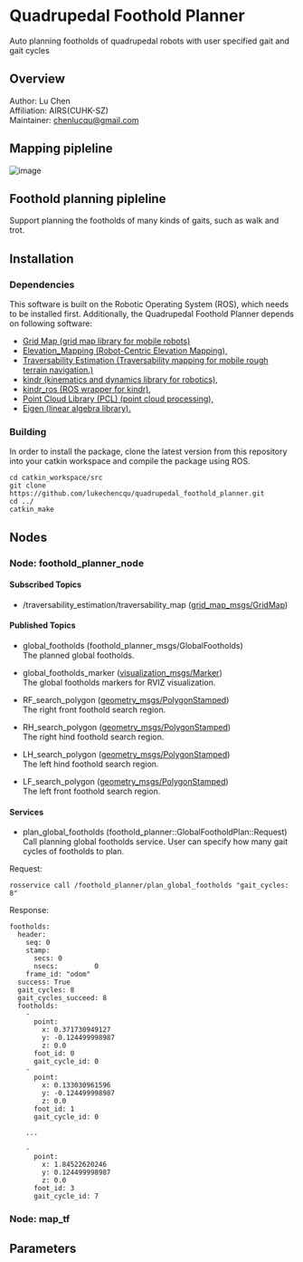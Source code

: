 # Quadrupedal Foothold Planner
Auto planning footholds of quadrupedal robots with user specified gait and gait cycles

## Overview

Author: Lu Chen<br>
Affiliation: AIRS(CUHK-SZ)<br>
Maintainer: chenlucqu@gmail.com<br>


## Mapping pipleline
![image](https://github.com/lukechencqu/quadrupedal_foothold_planner/blob/master/materials/mapping.jpg)

## Foothold planning pipleline
Support planning the footholds of many kinds of gaits, such as walk and trot.




## Installation
### Dependencies

This software is built on the Robotic Operating System (ROS), which needs to be installed first. Additionally, the Quadrupedal Foothold Planner depends on following software:

* [Grid Map (grid map library for mobile robots)](https://github.com/anybotics/grid_map)<br>
* [Elevation_Mapping (Robot-Centric Elevation Mapping),](https://github.com/ANYbotics/elevation_mapping#citing)<br>
* [Traversability Estimation (Traversability mapping for mobile rough terrain navigation.)](https://github.com/leggedrobotics/traversability_estimation)<br>
* [kindr (kinematics and dynamics library for robotics),](http://github.com/anybotics/kindr)<br>
* [kindr_ros (ROS wrapper for kindr),](https://github.com/anybotics/kindr_ros)<br>
* [Point Cloud Library (PCL) (point cloud processing),](http://pointclouds.org/)<br>
* [Eigen (linear algebra library).](http://eigen.tuxfamily.org/)<br>

### Building

In order to install the package, clone the latest version from this repository into your catkin workspace and compile the package using ROS.
```
cd catkin_workspace/src
git clone https://github.com/lukechencqu/quadrupedal_foothold_planner.git
cd ../
catkin_make
```
## Nodes
### Node: foothold_planner_node
#### Subscribed Topics
* /traversability_estimation/traversability_map ([grid_map_msgs/GridMap](https://github.com/anybotics/grid_map/blob/master/grid_map_msgs/msg/GridMap.msg))<br>
#### Published Topics
* global_footholds (foothold_planner_msgs/GlobalFootholds)<br>
The planned global footholds.

* global_footholds_marker ([visualization_msgs/Marker](http://docs.ros.org/api/visualization_msgs/html/msg/Marker.html))<br>
The global footholds markers for RVIZ visualization.

* RF_search_polygon ([geometry_msgs/PolygonStamped](http://docs.ros.org/api/geometry_msgs/html/msg/PolygonStamped.html))<br>
The right front foothold search region.

* RH_search_polygon ([geometry_msgs/PolygonStamped](http://docs.ros.org/api/geometry_msgs/html/msg/PolygonStamped.html))<br>
The right hind foothold search region.

* LH_search_polygon ([geometry_msgs/PolygonStamped](http://docs.ros.org/api/geometry_msgs/html/msg/PolygonStamped.html))<br>
The left hind foothold search region.

* LF_search_polygon ([geometry_msgs/PolygonStamped](http://docs.ros.org/api/geometry_msgs/html/msg/PolygonStamped.html))<br>
The left front foothold search region.

#### Services
* plan_global_footholds (foothold_planner::GlobalFootholdPlan::Request)
Call planning global footholds service. User can specify how many gait cycles of footholds to plan.<br>

Request:
```
rosservice call /foothold_planner/plan_global_footholds "gait_cycles: 8"
```
Response:
```
footholds: 
  header: 
    seq: 0
    stamp: 
      secs: 0
      nsecs:         0
    frame_id: "odom"
  success: True
  gait_cycles: 8
  gait_cycles_succeed: 8
  footholds: 
    - 
      point: 
        x: 0.371730949127
        y: -0.124499998987
        z: 0.0
      foot_id: 0
      gait_cycle_id: 0
    - 
      point: 
        x: 0.133030961596
        y: -0.124499998987
        z: 0.0
      foot_id: 1
      gait_cycle_id: 0
      
    ...
      
    - 
      point: 
        x: 1.84522620246
        y: 0.124499998987
        z: 0.0
      foot_id: 3
      gait_cycle_id: 7
```
### Node: map_tf

## Parameters
